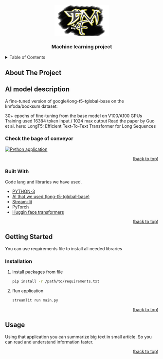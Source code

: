 <!-- Improved compatibility of back to top link: See: https://github.com/othneildrew/Best-README-Template/pull/73 -->
<a name="readme-top"></a>
<!--
*** Thanks for checking out the Best-README-Template. If you have a suggestion
*** that would make this better, please fork the repo and create a pull request
*** or simply open an issue with the tag "enhancement".
*** Don't forget to give the project a star!
*** Thanks again! Now go create something AMAZING! :D
-->



<!-- PROJECT SHIELDS -->
<!--
*** I'm using markdown "reference style" links for readability.
*** Reference links are enclosed in brackets [ ] instead of parentheses ( ).
*** See the bottom of this document for the declaration of the reference variables
*** for contributors-url, forks-url, etc. This is an optional, concise syntax you may use.
*** https://www.markdownguide.org/basic-syntax/#reference-style-links
-->



<!-- PROJECT LOGO -->
<br />
<div align="center">
  <img src="images/logo.png" alt="Logo" width="180" height="100">
  <h3 align="center" font>Machine learning project</h3>
</div>

<!-- TABLE OF CONTENTS -->
<details>
  <summary>Table of Contents</summary>
  <ol>
    <li>
      <a href="#about-the-project">About The Project</a>
      <ul>
        <li><a href="#built-with">Built With</a></li>
      </ul>
    </li>
    <li>
      <a href="#getting-started">Getting Started</a>
      <ul>
        <li><a href="#installation">Installation</a></li>
      </ul>
    </li>
    <li><a href="#usage">Usage</a></li>
  </ol>
</details>



<!-- ABOUT THE PROJECT -->
## About The Project

## AI model description

A fine-tuned version of google/long-t5-tglobal-base on the kmfoda/booksum dataset:

30+ epochs of fine-tuning from the base model on V100/A100 GPUs
Training used 16384 token input / 1024 max output
Read the paper by Guo et al. here: LongT5: Efficient Text-To-Text Transformer for Long Sequences

### Check the bage of conveyor

[![Python application](https://github.com/svwk/ML_Engineering_pr1/actions/workflows/python-app.yml/badge.svg)](https://github.com/svwk/ML_Engineering_pr1/actions/workflows/python-app.yml)

<p align="right">(<a href="#readme-top">back to top</a>)</p>

### Built With

Code lang and libraries we have used.

* [PYTHON-3][Python-url]
* [AI that we used (long-t5-tglobal-base)][AI-url]
* [Stream-lit][Streamlit-url]
* [PyTorch][Pytorch-url]
* [Huggin face transformers][Transformers-url]

<p align="right">(<a href="#readme-top">back to top</a>)</p>



<!-- GETTING STARTED -->
## Getting Started
You can use requirements file to install all needed libraries

### Installation

1. Install packages from file
   ```sh
   pip install -r /path/to/requirements.txt
   ```
   
2. Run application
    ```sh
    streamlit run main.py
    ```
<p align="right">(<a href="#readme-top">back to top</a>)</p>


<!-- USAGE EXAMPLES -->
## Usage

Using that application you can summarize big text in small article. So you can read and understand information faster.

<p align="right">(<a href="#readme-top">back to top</a>)</p>

<!-- MARKDOWN LINKS & IMAGES -->
<!-- https://www.markdownguide.org/basic-syntax/#reference-style-links -->
[contributors-shield]: https://img.shields.io/github/contributors/othneildrew/Best-README-Template.svg?style=for-the-badge
[contributors-url]: https://github.com/othneildrew/Best-README-Template/graphs/contributors
[forks-shield]: https://img.shields.io/github/forks/othneildrew/Best-README-Template.svg?style=for-the-badge
[forks-url]: https://github.com/othneildrew/Best-README-Template/network/members
[stars-shield]: https://img.shields.io/github/stars/othneildrew/Best-README-Template.svg?style=for-the-badge
[stars-url]: https://github.com/othneildrew/Best-README-Template/stargazers
[issues-shield]: https://img.shields.io/github/issues/othneildrew/Best-README-Template.svg?style=for-the-badge
[issues-url]: https://github.com/othneildrew/Best-README-Template/issues
[license-shield]: https://img.shields.io/github/license/othneildrew/Best-README-Template.svg?style=for-the-badge
[license-url]: https://github.com/othneildrew/Best-README-Template/blob/master/LICENSE.txt
[linkedin-shield]: https://img.shields.io/badge/-LinkedIn-black.svg?style=for-the-badge&logo=linkedin&colorB=555
[linkedin-url]: https://linkedin.com/in/othneildrew
[product-screenshot]: images/screenshot.png
[Next.js]: https://img.shields.io/badge/next.js-000000?style=for-the-badge&logo=nextdotjs&logoColor=white
[Next-url]: https://nextjs.org/
[React.js]: https://img.shields.io/badge/React-20232A?style=for-the-badge&logo=react&logoColor=61DAFB
[React-url]: https://reactjs.org/
[Vue.js]: https://img.shields.io/badge/Vue.js-35495E?style=for-the-badge&logo=vuedotjs&logoColor=4FC08D
[Vue-url]: https://vuejs.org/
[Angular.io]: https://img.shields.io/badge/Angular-DD0031?style=for-the-badge&logo=angular&logoColor=white
[Angular-url]: https://angular.io/
[Svelte.dev]: https://img.shields.io/badge/Svelte-4A4A55?style=for-the-badge&logo=svelte&logoColor=FF3E00
[Svelte-url]: https://svelte.dev/
[Laravel.com]: https://img.shields.io/badge/Laravel-FF2D20?style=for-the-badge&logo=laravel&logoColor=white
[Laravel-url]: https://laravel.com
[Bootstrap.com]: https://img.shields.io/badge/Bootstrap-563D7C?style=for-the-badge&logo=bootstrap&logoColor=white
[Bootstrap-url]: https://getbootstrap.com
[JQuery.com]: https://img.shields.io/badge/jQuery-0769AD?style=for-the-badge&logo=jquery&logoColor=white
[JQuery-url]: https://jquery.com 
[Python-url]: https://www.python.org/
[Streamlit-url]: https://streamlit.io/
[Pytorch-url]: https://pytorch.org/
[Transformers-url]: https://huggingface.co/docs/transformers/index
[AI-url]: https://huggingface.co/pszemraj/long-t5-tglobal-base-16384-book-summary
